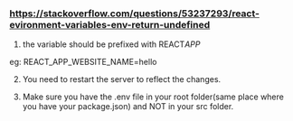 ### https://stackoverflow.com/questions/53237293/react-evironment-variables-env-return-undefined

1. the variable should be prefixed with REACT*APP*

eg: REACT_APP_WEBSITE_NAME=hello

2. You need to restart the server to reflect the changes.

3. Make sure you have the .env file in your root folder(same place where you have your package.json) and NOT in your src folder.
